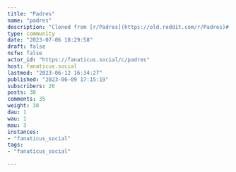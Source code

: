 ```yaml
---
title: "Padres" 
name: "padres"
description: "Cloned from [r/Padres](https://old.reddit.com/r/Padres)# Looking for mods!"
type: community
date: "2023-07-06 18:29:58"
draft: false
nsfw: false
actor_id: "https://fanaticus.social/c/padres"
host: fanaticus.social
lastmod: "2023-06-12 16:34:27"
published: "2023-06-09 17:15:19"
subscribers: 26
posts: 38
comments: 35
weight: 38
dau: 1
wau: 1
mau: 3
instances:
- "fanaticus_social"
tags: 
- "fanaticus_social"

---
```

